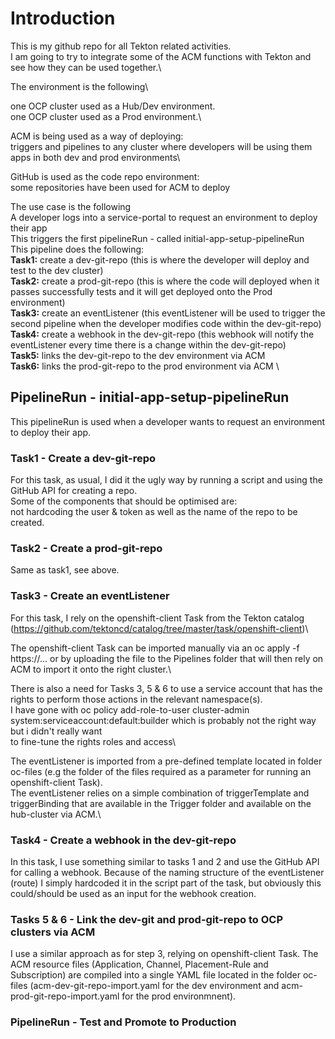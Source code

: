 # Introduction
This is my github repo for all Tekton related activities.\
I am going to try to integrate some of the ACM functions with Tekton and see how they can be used together.\

The environment is the following\

one OCP cluster used as a Hub/Dev environment.\
one OCP cluster used as a Prod environment.\

ACM is being used as a way of deploying:\
triggers and pipelines to any cluster where developers will be using them\
apps in both dev and prod environments\

GitHub is used as the code repo environment:\
some repositories have been used for ACM to deploy 

The use case is the following\
A developer logs into a service-portal to request an environment to deploy their app\
This triggers the first pipelineRun - called initial-app-setup-pipelineRun\
This pipeline does the following:\
**Task1:** create a dev-git-repo (this is where the developer will deploy and test to the dev cluster)\
**Task2:** create a prod-git-repo (this is where the code will deployed when it passes successfully tests and it will get deployed onto the Prod environment)\
**Task3:** create an eventListener (this eventListener will be used to trigger the second pipeline when the developer modifies code within the dev-git-repo)\
**Task4:** create a webhook in the dev-git-repo (this webhook will notify the eventListener every time there is a change within the dev-git-repo)\
**Task5:** links the dev-git-repo to the dev environment via ACM \
**Task6:** links the prod-git-repo to the prod environment via ACM \

## PipelineRun - initial-app-setup-pipelineRun

This pipelineRun is used when a developer wants to request an environment to deploy their app.

### Task1 - Create a dev-git-repo
For this task, as usual, I did it the ugly way by running a script and using the GitHub API for creating a repo.\
Some of the components that should be optimised are:\
not hardcoding the user & token as well as the name of the repo to be created.

### Task2 - Create a prod-git-repo
Same as task1, see above.

### Task3 - Create an eventListener
For this task, I rely on the openshift-client Task from the Tekton catalog (https://github.com/tektoncd/catalog/tree/master/task/openshift-client)\

The openshift-client Task can be imported manually via an oc apply -f https://... or by uploading the file to the Pipelines folder that will then rely on ACM to import it onto the right cluster.\

There is also a need for Tasks 3, 5 & 6 to use a service account that has the rights to perform those actions in the relevant namespace(s).\
I have gone with oc policy add-role-to-user cluster-admin system:serviceaccount:default:builder which is probably not the right way but i didn't really want\
to fine-tune the rights roles and access\

The eventListener is imported from a pre-defined template located in folder oc-files (e.g the folder of the files required as a parameter for running an openshift-client Task).\
The eventListener relies on a simple combination of triggerTemplate and triggerBinding that are available in the Trigger folder and available on the hub-cluster via ACM.\

### Task4 - Create a webhook in the dev-git-repo

In this task, I use something similar to tasks 1 and 2 and use the GitHub API for calling a webhook. Because of the naming structure of the eventListener (route) I simply hardcoded it in the script part of the task, but obviously this could/should be used as an input for the webhook creation.

### Tasks 5 & 6 - Link the dev-git and prod-git-repo to OCP clusters via ACM

I use a similar approach as for step 3, relying on openshift-client Task. The ACM resource files (Application, Channel, Placement-Rule and Subscription) are compiled into a single YAML file located in the folder oc-files (acm-dev-git-repo-import.yaml for the dev environment and acm-prod-git-repo-import.yaml for the prod environmnent).


### PipelineRun - Test and Promote to Production 


